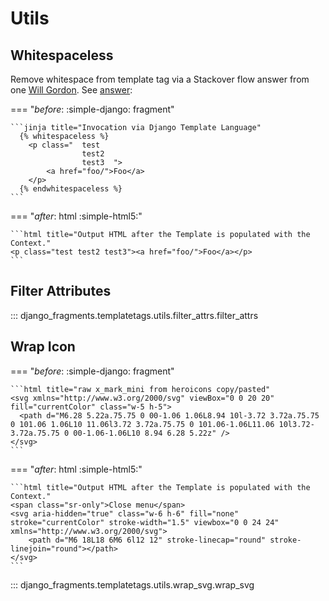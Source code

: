 # Utils

## Whitespaceless

Remove whitespace from template tag via a Stackover flow answer from one [Will Gordon](https://stackoverflow.com/users/6758654/will-gordon). See [answer](https://stackoverflow.com/a/72942459):

=== "_before_: :simple-django: fragment"

    ```jinja title="Invocation via Django Template Language"
      {% whitespaceless %}
        <p class="  test
                    test2
                    test3  ">
            <a href="foo/">Foo</a>
        </p>
      {% endwhitespaceless %}
    ```

=== "_after_: html :simple-html5:"

    ```html title="Output HTML after the Template is populated with the Context."
    <p class="test test2 test3"><a href="foo/">Foo</a></p>
    ```

## Filter Attributes

::: django_fragments.templatetags.utils.filter_attrs.filter_attrs

## Wrap Icon

=== "_before_: :simple-django: fragment"

    ```html title="raw x_mark_mini from heroicons copy/pasted"
    <svg xmlns="http://www.w3.org/2000/svg" viewBox="0 0 20 20" fill="currentColor" class="w-5 h-5">
      <path d="M6.28 5.22a.75.75 0 00-1.06 1.06L8.94 10l-3.72 3.72a.75.75 0 101.06 1.06L10 11.06l3.72 3.72a.75.75 0 101.06-1.06L11.06 10l3.72-3.72a.75.75 0 00-1.06-1.06L10 8.94 6.28 5.22z" />
    </svg>
    ```

=== "_after_: html :simple-html5:"

    ```html title="Output HTML after the Template is populated with the Context."
    <span class="sr-only">Close menu</span>
    <svg aria-hidden="true" class="w-6 h-6" fill="none" stroke="currentColor" stroke-width="1.5" viewbox="0 0 24 24" xmlns="http://www.w3.org/2000/svg">
        <path d="M6 18L18 6M6 6l12 12" stroke-linecap="round" stroke-linejoin="round"></path>
    </svg>
    ```

::: django_fragments.templatetags.utils.wrap_svg.wrap_svg
